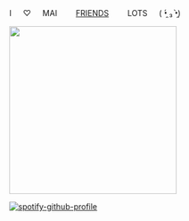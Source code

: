 ‎‎‎‎I ㅤ ♡ ㅤ MAI ㅤㅤ [FRIENDS](https://rentry.co/hitlists) ㅤㅤ LOTS ㅤ ( •̯́ ₃ •̯̀)

<img src="https://files.catbox.moe/0xagwi.jpg" width="300">

[![spotify-github-profile](https://spotify-github-profile.kittinanx.com/api/view?uid=31kbmd7bbd7rm4tgdbmtpcyamfhu&cover_image=true&theme=natemoo-re&show_offline=true&background_color=121212&interchange=false&bar_color=53b14f&bar_color_cover=false)](https://github.com/kittinan/spotify-github-profile)
